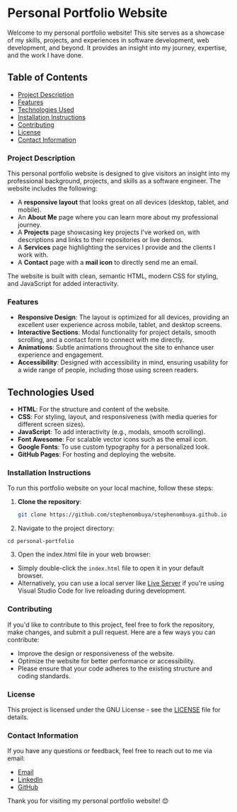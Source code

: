 # **Personal Portfolio Website**

Welcome to my personal portfolio website! This site serves as a showcase of my skills, projects, and experiences in software development, web development, and beyond. It provides an insight into my journey, expertise, and the work I have done.

## **Table of Contents**

- [Project Description](#project-description)
- [Features](#features)
- [Technologies Used](#technologies-used)
- [Installation Instructions](#installation-instructions)
- [Contributing](#contributing)
- [License](#license)
- [Contact Information](#contact-information)


### **Project Description**

This personal portfolio website is designed to give visitors an insight into my professional background, projects, and skills as a software engineer. The website includes the following:

- A **responsive layout** that looks great on all devices (desktop, tablet, and mobile).
- An **About Me** page where you can learn more about my professional journey.
- A **Projects** page showcasing key projects I've worked on, with descriptions and links to their repositories or live demos.
- A **Services** page highlighting the services I provide and the clients I work with.
- A **Contact** page with a **mail icon** to directly send me an email.

The website is built with clean, semantic HTML, modern CSS for styling, and JavaScript for added interactivity.

### **Features**

- **Responsive Design**: The layout is optimized for all devices, providing an excellent user experience across mobile, tablet, and desktop screens.
- **Interactive Sections**: Modal functionality for project details, smooth scrolling, and a contact form to connect with me directly.
- **Animations**: Subtle animations throughout the site to enhance user experience and engagement.
- **Accessibility**: Designed with accessibility in mind, ensuring usability for a wide range of people, including those using screen readers.

  
## Technologies Used

- **HTML**: For the structure and content of the website.
- **CSS**: For styling, layout, and responsiveness (with media queries for different screen sizes).
- **JavaScript**: To add interactivity (e.g., modals, smooth scrolling).
- **Font Awesome**: For scalable vector icons such as the email icon.
- **Google Fonts**: To use custom typography for a personalized look.
- **GitHub Pages**: For hosting and deploying the website.

### **Installation Instructions**

To run this portfolio website on your local machine, follow these steps:

1. **Clone the repository**:

   ```bash
   git clone https://github.com/stephenombuya/stephenombuya.github.io
   ```

2. Navigate to the project directory:

```
cd personal-portfolio
```

3. Open the index.html file in your web browser:

- Simply double-click the `index.html` file to open it in your default browser.
- Alternatively, you can use a local server like [Live Server](https://marketplace.visualstudio.com/items?itemName=ritwickdey.LiveServer) if you're using Visual Studio Code for live reloading during development.


### **Contributing**
If you'd like to contribute to this project, feel free to fork the repository, make changes, and submit a pull request. Here are a few ways you can contribute:

- Improve the design or responsiveness of the website.
- Optimize the website for better performance or accessibility.
- Please ensure that your code adheres to the existing structure and coding standards.

### **License**
This project is licensed under the GNU License - see the [LICENSE](https://github.com/stephenombuya/stephenombuya.github.io/blob/main/LICENSE) file for details.

### **Contact Information**
If you have any questions or feedback, feel free to reach out to me via email:

- [Email](mailto:michiekaombuya@gmail.com)
- [LinkedIn](https://www.linkedin.com/in/stephen-ombuya/)
- [GitHub](https://github.com/stephenombuya)

Thank you for visiting my personal portfolio website! 😊

